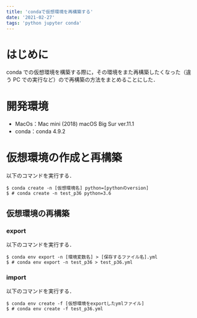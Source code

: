 ```yaml
---
title: 'condaで仮想環境を再構築する'
date: '2021-02-27'
tags: 'python jupyter conda'
---
```


# はじめに

conda での仮想環境を構築する際に，その環境をまた再構築したくなった（違う PC での実行など）ので再構築の方法をまとめることにした．

# 開発環境

- MacOs：Mac mini (2018) macOS Big Sur ver.11.1
- conda：conda 4.9.2

# 仮想環境の作成と再構築

以下のコマンドを実行する．

```console
$ conda create -n [仮想環境名] python=[pythonのversion]
$ # conda create -n test_p36 python=3.6
```

## 仮想環境の再構築

### export

以下のコマンドを実行する．

```console
$ conda env export -n [環境変数名] > [保存するファイル名].yml
$ # conda env export -n test_p36 > test_p36.yml
```

### import

以下のコマンドを実行する．

```console
$ conda env create -f [仮想環境をexportしたymlファイル]
$ # conda env create -f test_p36.yml
```
